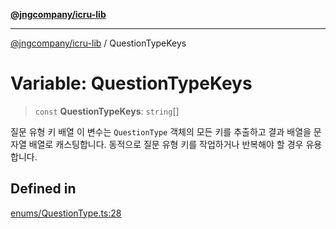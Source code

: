 [**@jngcompany/icru-lib**](../README.md)

***

[@jngcompany/icru-lib](../globals.md) / QuestionTypeKeys

# Variable: QuestionTypeKeys

> `const` **QuestionTypeKeys**: `string`[]

질문 유형 키 배열
이 변수는 `QuestionType` 객체의 모든 키를 추출하고 결과 배열을 문자열 배열로 캐스팅합니다.
동적으로 질문 유형 키를 작업하거나 반복해야 할 경우 유용합니다.

## Defined in

[enums/QuestionType.ts:28](https://github.com/jngcompany/icru-lib/blob/c1136b1cca3e7fccee98611dd392fe7b79b1145a/src/enums/QuestionType.ts#L28)
